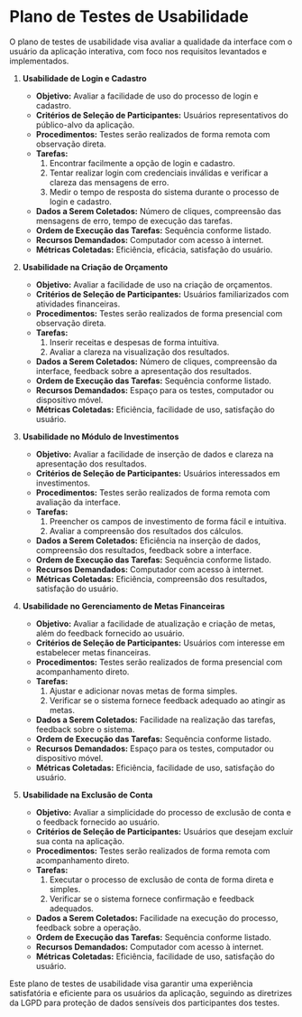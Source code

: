 # Plano de Testes de Usabilidade

O plano de testes de usabilidade visa avaliar a qualidade da interface com o usuário da aplicação interativa, com foco nos requisitos levantados e implementados.

1. **Usabilidade de Login e Cadastro**
   - **Objetivo:** Avaliar a facilidade de uso do processo de login e cadastro.
   - **Critérios de Seleção de Participantes:** Usuários representativos do público-alvo da aplicação.
   - **Procedimentos:** Testes serão realizados de forma remota com observação direta.
   - **Tarefas:**
     1. Encontrar facilmente a opção de login e cadastro.
     2. Tentar realizar login com credenciais inválidas e verificar a clareza das mensagens de erro.
     3. Medir o tempo de resposta do sistema durante o processo de login e cadastro.
   - **Dados a Serem Coletados:** Número de cliques, compreensão das mensagens de erro, tempo de execução das tarefas.
   - **Ordem de Execução das Tarefas:** Sequência conforme listado.
   - **Recursos Demandados:** Computador com acesso à internet.
   - **Métricas Coletadas:** Eficiência, eficácia, satisfação do usuário.

2. **Usabilidade na Criação de Orçamento**
   - **Objetivo:** Avaliar a facilidade de uso na criação de orçamentos.
   - **Critérios de Seleção de Participantes:** Usuários familiarizados com atividades financeiras.
   - **Procedimentos:** Testes serão realizados de forma presencial com observação direta.
   - **Tarefas:**
     1. Inserir receitas e despesas de forma intuitiva.
     2. Avaliar a clareza na visualização dos resultados.
   - **Dados a Serem Coletados:** Número de cliques, compreensão da interface, feedback sobre a apresentação dos resultados.
   - **Ordem de Execução das Tarefas:** Sequência conforme listado.
   - **Recursos Demandados:** Espaço para os testes, computador ou dispositivo móvel.
   - **Métricas Coletadas:** Eficiência, facilidade de uso, satisfação do usuário.

3. **Usabilidade no Módulo de Investimentos**
   - **Objetivo:** Avaliar a facilidade de inserção de dados e clareza na apresentação dos resultados.
   - **Critérios de Seleção de Participantes:** Usuários interessados em investimentos.
   - **Procedimentos:** Testes serão realizados de forma remota com avaliação da interface.
   - **Tarefas:**
     1. Preencher os campos de investimento de forma fácil e intuitiva.
     2. Avaliar a compreensão dos resultados dos cálculos.
   - **Dados a Serem Coletados:** Eficiência na inserção de dados, compreensão dos resultados, feedback sobre a interface.
   - **Ordem de Execução das Tarefas:** Sequência conforme listado.
   - **Recursos Demandados:** Computador com acesso à internet.
   - **Métricas Coletadas:** Eficiência, compreensão dos resultados, satisfação do usuário.

4. **Usabilidade no Gerenciamento de Metas Financeiras**
   - **Objetivo:** Avaliar a facilidade de atualização e criação de metas, além do feedback fornecido ao usuário.
   - **Critérios de Seleção de Participantes:** Usuários com interesse em estabelecer metas financeiras.
   - **Procedimentos:** Testes serão realizados de forma presencial com acompanhamento direto.
   - **Tarefas:**
     1. Ajustar e adicionar novas metas de forma simples.
     2. Verificar se o sistema fornece feedback adequado ao atingir as metas.
   - **Dados a Serem Coletados:** Facilidade na realização das tarefas, feedback sobre o sistema.
   - **Ordem de Execução das Tarefas:** Sequência conforme listado.
   - **Recursos Demandados:** Espaço para os testes, computador ou dispositivo móvel.
   - **Métricas Coletadas:** Eficiência, facilidade de uso, satisfação do usuário.

5. **Usabilidade na Exclusão de Conta**
   - **Objetivo:** Avaliar a simplicidade do processo de exclusão de conta e o feedback fornecido ao usuário.
   - **Critérios de Seleção de Participantes:** Usuários que desejam excluir sua conta na aplicação.
   - **Procedimentos:** Testes serão realizados de forma remota com acompanhamento direto.
   - **Tarefas:**
     1. Executar o processo de exclusão de conta de forma direta e simples.
     2. Verificar se o sistema fornece confirmação e feedback adequados.
   - **Dados a Serem Coletados:** Facilidade na execução do processo, feedback sobre a operação.
   - **Ordem de Execução das Tarefas:** Sequência conforme listado.
   - **Recursos Demandados:** Computador com acesso à internet.
   - **Métricas Coletadas:** Eficiência, facilidade de uso, satisfação do usuário.

Este plano de testes de usabilidade visa garantir uma experiência satisfatória e eficiente para os usuários da aplicação, seguindo as diretrizes da LGPD para proteção de dados sensíveis dos participantes dos testes.
